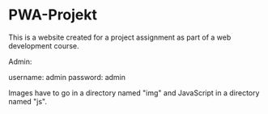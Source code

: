 # PWA-Projekt
This is a website created for a project assignment as part of a web development course.

Admin:

username: admin
password: admin

Images have to go in a directory named "img" and JavaScript in a directory named "js".
